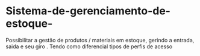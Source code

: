 # Sistema-de-gerenciamento-de-estoque-
Possibilitar a gestão de produtos / materiais em estoque, gerindo a entrada, saida e seu giro .  Tendo como diferencial tipos de perfis de acesso 
